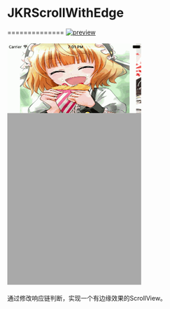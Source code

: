 # JKRScrollWithEdge
==============
[![preview](https://travis-ci.org/Joker-388/MessageImageCategory.svg?branch=master)](http://www.jianshu.com/u/95d5ea0acd19)&nbsp;<br><br>
[![preview](https://github.com/Joker-388/JKRScrollWithEdge/blob/master/scrolledge.gif)](http://www.jianshu.com/u/95d5ea0acd19)&nbsp;
<br><br>通过修改响应链判断，实现一个有边缘效果的ScrollView。

